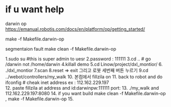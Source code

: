 # if u want help
darwin op
https://emanual.robotis.com/docs/en/platform/op/getting_started/

make -f Makefile.darwin-op


segmentaion fault 
make clean -f Makefile.darwin-op



1.sudo su #this is super admin to uesr
2.password : 111111
3.cd .. # go /darwin not /home/darwin
4.killall demo
5.cd Linow/project/dxl_montior/
6. ./dxl_montior
7.scan
8.reset => exit 그리고 로봇 세번째 버튼 누르기
9.cd ../webot/controllers/my_walk
10. 본컴에서 fillzila on
11. back to robot and do ifconfig # cheak inet address ex : 112.162.229.197  
12. paste fillzila at address and id:darwinpw:111111 port:
13. ./my_walk and 112.162.229.197:8080
14. if you want build make clean -f Makefile.darwin-op ,  make -f Makefile.darwin-op
15. 
